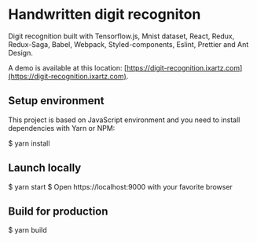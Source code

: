 # Handwritten digit recogniton

Digit recognition built with Tensorflow.js, Mnist dataset, React, Redux, Redux-Saga, Babel, Webpack, Styled-components, Eslint, Prettier and Ant Design.

A demo is available at this location: [https://digit-recognition.ixartz.com](https://digit-recognition.ixartz.com).

## Setup environment

This project is based on JavaScript environment and you need to install dependencies with Yarn or NPM:

  $ yarn install

## Launch locally

  $ yarn start
  $ Open https://localhost:9000 with your favorite browser

## Build for production

  $ yarn build
